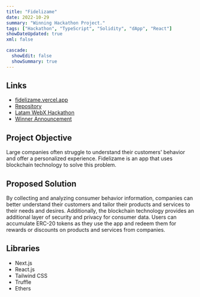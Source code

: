 ```yaml
---
title: "Fidelizame"
date: 2022-10-29
summary: "Winning Hackathon Project."
tags: ["Hackathon", "TypeScript", "Solidity", "dApp", "React"]
showDateUpdated: true
xml: false

cascade:
  showEdit: false
  showSummary: true
---
```


## Links
- [fidelizame.vercel.app](https://fidelizame.vercel.app/)
- [Repository](https://github.com/MarvoloV/fidelizame-app)
- [Latam WebX Hackathon](https://www.andinodao.org/hackathon)
- [Winner Announcement](https://twitter.com/andinodao/status/1586847043326132224)

## Project Objective
Large companies often struggle to understand their customers' behavior and offer a personalized experience. Fidelizame is an app that uses blockchain technology to solve this problem.

## Proposed Solution
By collecting and analyzing consumer behavior information, companies can better understand their customers and tailor their products and services to their needs and desires. Additionally, the blockchain technology provides an additional layer of security and privacy for consumer data. Users can accumulate ERC-20 tokens as they use the app and redeem them for rewards or discounts on products and services from companies.

## Libraries 
- Next.js
- React.js
- Tailwind CSS
- Truffle
- Ethers
